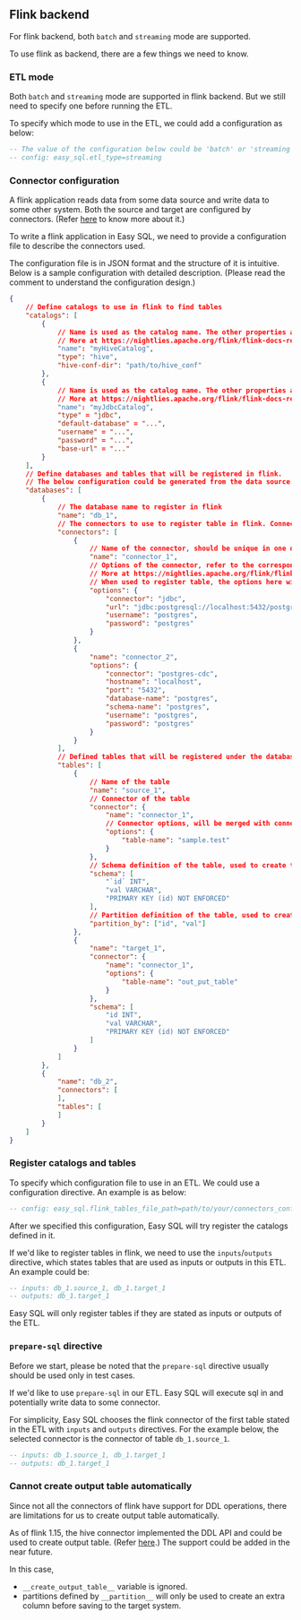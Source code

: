 ## Flink backend

For flink backend, both `batch` and `streaming` mode are supported.

To use flink as backend, there are a few things we need to know.

### ETL mode

Both `batch` and `streaming` mode are supported in flink backend. But we still need to specify one before running the ETL.

To specify which mode to use in the ETL, we could add a configuration as below:

``` SQL
-- The value of the configuration below could be 'batch' or 'streaming'.
-- config: easy_sql.etl_type=streaming
```

### Connector configuration

A flink application reads data from some data source and write data to some other system. Both the source and target are configured by connectors. (Refer [here](https://nightlies.apache.org/flink/flink-docs-release-1.15/docs/connectors/table/overview/) to know more about it.)

To write a flink application in Easy SQL, we need to provide a configuration file to describe the connectors used.

The configuration file is in JSON format and the structure of it is intuitive. Below is a sample configuration with detailed description. (Please read the comment to understand the configuration design.)

```json
{
    // Define catalogs to use in flink to find tables
    "catalogs": [
        {
            // Name is used as the catalog name. The other properties are used to create the catalog.
            // More at https://nightlies.apache.org/flink/flink-docs-release-1.15/docs/connectors/table/hive/hive_catalog/
            "name": "myHiveCatalog",
            "type": "hive",
            "hive-conf-dir": "path/to/hive_conf"
        },
        {
            // Name is used as the catalog name. The other properties are used to create the catalog.
            // More at https://nightlies.apache.org/flink/flink-docs-release-1.15/docs/connectors/table/jdbc/#usage-of-jdbc-catalog
            "name": "myJdbcCatalog",
            "type" = "jdbc",
            "default-database" = "...",
            "username" = "...",
            "password" = "...",
            "base-url" = "..."
        }
    ],
    // Define databases and tables that will be registered in flink.
    // The below configuration could be generated from the data source.
    "databases": [
        {
            // The database name to register in flink
            "name": "db_1",
            // The connectors to use to register table in flink. Connectors could be reused across tables.
            "connectors": [
                {
                    // Name of the connector, should be unique in one database
                    "name": "connector_1",
                    // Options of the connector, refer to the corresponding connector for more information.
                    // More at https://nightlies.apache.org/flink/flink-docs-release-1.15/docs/connectors/table/overview/.
                    // When used to register table, the options here will be updated by options defined in table section.
                    "options": {
                        "connector": "jdbc",
                        "url": "jdbc:postgresql://localhost:5432/postgres",
                        "username": "postgres",
                        "password": "postgres"
                    }
                },
                {
                    "name": "connector_2",
                    "options": {
                        "connector": "postgres-cdc",
                        "hostname": "localhost",
                        "port": "5432",
                        "database-name": "postgres",
                        "schema-name": "postgres",
                        "username": "postgres",
                        "password": "postgres"
                    }
                }
            ],
            // Defined tables that will be registered under the database.
            "tables": [
                {
                    // Name of the table
                    "name": "source_1",
                    // Connector of the table
                    "connector": {
                        "name": "connector_1",
                        // Connector options, will be merged with connector options above and take precedence.
                        "options": {
                            "table-name": "sample.test"
                        }
                    },
                    // Schema definition of the table, used to create table
                    "schema": [
                        "`id` INT",
                        "val VARCHAR",
                        "PRIMARY KEY (id) NOT ENFORCED"
                    ],
                    // Partition definition of the table, used to create table
                    "partition_by": ["id", "val"]
                },
                {
                    "name": "target_1",
                    "connector": {
                        "name": "connector_1",
                        "options": {
                            "table-name": "out_put_table"
                        }
                    },
                    "schema": [
                        "id INT",
                        "val VARCHAR",
                        "PRIMARY KEY (id) NOT ENFORCED"
                    ]
                }
            ]
        },
        {
            "name": "db_2",
            "connectors": [
            ],
            "tables": [
            ]
        }
    ]
}
```

### Register catalogs and tables

To specify which configuration file to use in an ETL. We could use a configuration directive. An example is as below:

``` SQL
-- config: easy_sql.flink_tables_file_path=path/to/your/connectors_config.json
```

After we specified this configuration, Easy SQL will try register the catalogs defined in it.

If we'd like to register tables in flink, we need to use the `inputs`/`outputs` directive, which states tables that are used as inputs or outputs in this ETL. An example could be:

``` SQL
-- inputs: db_1.source_1, db_1.target_1
-- outputs: db_1.target_1
```

Easy SQL will only register tables if they are stated as inputs or outputs of the ETL.

### `prepare-sql` directive

Before we start, please be noted that the `prepare-sql` directive usually should be used only in test cases.

If we'd like to use `prepare-sql` in our ETL. Easy SQL will execute sql in and potentially write data to some connector.

For simplicity, Easy SQL chooses the flink connector of the first table stated in the ETL with `inputs` and `outputs` directives. For the example below, the selected connector is the connector of table `db_1.source_1`.

``` SQL
-- inputs: db_1.source_1, db_1.target_1
-- outputs: db_1.target_1
```

### **Cannot** create output table automatically

Since not all the connectors of flink have support for DDL operations, there are limitations for us to create output table automatically.

As of flink 1.15, the hive connector implemented the DDL API and could be used to create output table. (Refer [here](https://nightlies.apache.org/flink/flink-docs-release-1.15/docs/connectors/table/hive/hive_read_write/#writing).) The support could be added in the near future.

In this case,

- `__create_output_table__` variable is ignored.
- partitions defined by `__partition__` will only be used to create an extra column before saving to the target system.
